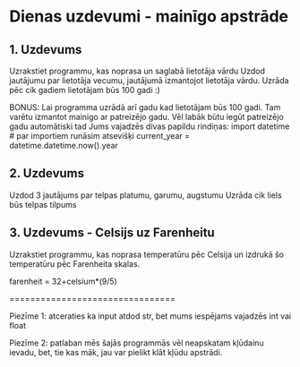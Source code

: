 # Dienas uzdevumi - mainīgo apstrāde

## 1. Uzdevums

Uzrakstiet programmu, kas noprasa un saglabā lietotāja vārdu
Uzdod jautājumu par lietotāja vecumu, jautājumā izmantojot lietotāja vārdu.
Uzrāda pēc cik gadiem lietotājam būs 100 gadi :)

BONUS: Lai programma uzrādā arī gadu kad lietotājam būs 100 gadi.
Tam varētu izmantot mainigo ar patreizējo gadu.
Vēl labāk būtu iegūt patreizējo gadu automātiski
 tad Jums vajadzēs divas papildu rindiņas:
import datetime # par importiem runāsim atsevišķi
current_year = datetime.datetime.now().year


## 2. Uzdevums
Uzdod 3 jautājums par telpas platumu, garumu, augstumu
Uzrāda cik liels būs telpas tilpums

## 3. Uzdevums - Celsijs uz Farenheitu

Uzrakstiet programmu, kas noprasa temperatūru pēc Celsija un izdrukā šo temperatūru pēc Farenheita skalas.

farenheit = 32+celsium*(9/5)

================================

Piezīme 1: atceraties ka input atdod str, bet mums iespējams vajadzēs int vai float

Piezīme 2: patlaban mēs šajās programmās vēl neapskatam kļūdainu ievadu, bet, tie kas māk, jau var pielikt klāt kļūdu apstrādi.